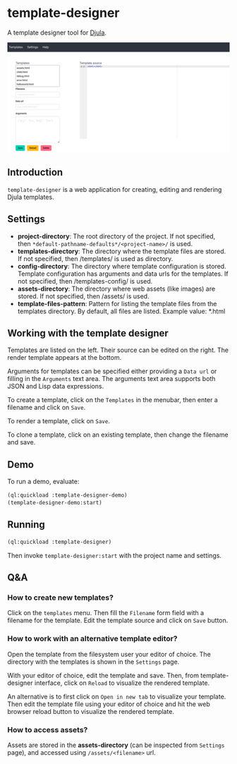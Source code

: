 # template-designer

A template designer tool for [Djula](http://mmontone.github.io/djula/djula/).

![template-designer](docs/template-designer.png)

## Introduction

`template-designer` is a web application for creating, editing and rendering Djula templates. 

## Settings

- **project-directory**: The root directory of the project. If not specified, then `*default-pathname-defaults*/<project-name>/` is used.
- **templates-directory**: The directory where the template files are stored. If not specified, then <project-directory>/templates/ is used as directory.
- **config-directory**: The directory where template configuration is stored. Template configuration has arguments and data urls for the templates. If not specified, then <project-directory>/templates-config/ is used.
- **assets-directory**: The directory where web assets (like images) are stored. If not specified, then <project-directory>/assets/ is used.
- **template-files-pattern**: Pattern for listing the template files from the templates directory. By default, all files are listed. Example value: *.html

## Working with the template designer

Templates are listed on the left. Their source can be edited on the right.
The render template appears at the bottom.

Arguments for templates can be specified either providing a `Data url` or filling in the `Arguments` text area. The arguments text area supports both JSON and Lisp data expressions.

To create a template, click on the `Templates` in the menubar, then enter a filename and click on `Save`.

To render a template, click on `Save`.

To clone a template, click on an existing template, then change the filename and save.

## Demo

To run a demo, evaluate:

```lisp
(ql:quickload :template-designer-demo)
(template-designer-demo:start)
```

## Running

```lisp
(ql:quickload :template-designer)
```

Then invoke `template-designer:start` with the project name and settings.

## Q&A

### How to create new templates?

Click on the `templates` menu. Then fill the `Filename` form field with a filename for the template. Edit the template source and click on `Save` button.

### How to work with an alternative template editor?

Open the template from the filesystem user your editor of choice. The directory with the templates is shown in the `Settings` page.

With your editor of choice, edit the template and save. Then, from template-designer interface, click on `Reload` to visualize the rendered template.

An alternative is to first click on `Open in new tab` to visualize your template. Then edit the template file using your editor of choice and hit the web browser reload button to visualize the rendered template.

### How to access assets?

Assets are stored in the **assets-directory** (can be inspected from `Settings` page), and accessed using `/assets/<filename>` url.
